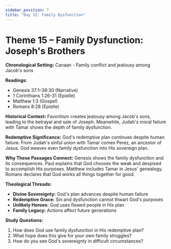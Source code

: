 ```yaml
---
sidebar_position: 7
title: "Day 15: Family Dysfunction"
---
```


# Theme 15 – Family Dysfunction: Joseph's Brothers

**Chronological Setting:** Canaan - Family conflict and jealousy among Jacob's sons

**Readings:**
- Genesis 37:1–38:30 (Narrative)
- 1 Corinthians 1:26-31 (Epistle)
- Matthew 1:3 (Gospel)
- Romans 8:28 (Epistle)

**Historical Context:** Favoritism creates jealousy among Jacob's sons, leading to the betrayal and sale of Joseph. Meanwhile, Judah's moral failure with Tamar shows the depth of family dysfunction.

**Redemptive Significance:** God's redemptive plan continues despite human failure. From Judah's sinful union with Tamar comes Perez, an ancestor of Jesus. God weaves even family dysfunction into His sovereign plan.

**Why These Passages Connect:** Genesis shows the family dysfunction and its consequences. Paul explains that God chooses the weak and despised to accomplish His purposes. Matthew includes Tamar in Jesus' genealogy. Romans declares that God works all things together for good.

**Theological Threads:**
- **Divine Sovereignty:** God's plan advances despite human failure
- **Redemptive Grace:** Sin and dysfunction cannot thwart God's purposes
- **Unlikely Heroes:** God uses flawed people in His plan
- **Family Legacy:** Actions affect future generations

**Study Questions:**
1. How does God use family dysfunction in His redemptive plan?
2. What hope does this give for your own family struggles?
3. How do you see God's sovereignty in difficult circumstances?